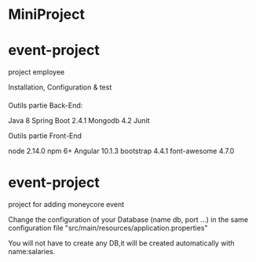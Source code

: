 # MiniProject
# event-project
project employee

Installation, Configuration &  test

####
Outils partie Back-End:

Java 8
Spring Boot 2.4.1
Mongodb 4.2
Junit

Outils partie Front-End

node 2.14.0
npm 6+
Angular 10.1.3
bootstrap 4.4.1
font-awesome 4.7.0
####


# event-project
project for adding moneycore event

Change the configuration of your Database (name db, port ...) in the same configuration file "src/main/resources/application.properties"

You will not have to create any DB,it will be created automatically with name:salaries.


